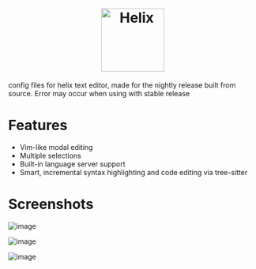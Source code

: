 <div align="center">

<h1>
<picture>
  <source media="(prefers-color-scheme: dark)" srcset="logo_dark.svg">
  <source media="(prefers-color-scheme: light)" srcset="logo_light.svg">
  <img alt="Helix" height="128" src="logo_light.svg">
</picture>
</h1>
</div>

config files for helix text editor, made for the nightly release built from source. Error may occur when using with stable release


# Features

- Vim-like modal editing
- Multiple selections
- Built-in language server support
- Smart, incremental syntax highlighting and code editing via tree-sitter


# Screenshots

![image](https://github.com/user-attachments/assets/ce5861f7-7acd-4193-acac-5a04f03a22bb)

![image](https://github.com/user-attachments/assets/6fe5e1aa-e6a4-49f8-a950-342ec659fdcd)

![image](https://github.com/user-attachments/assets/110b1347-bea9-4622-b55e-41ff713c32e7)

